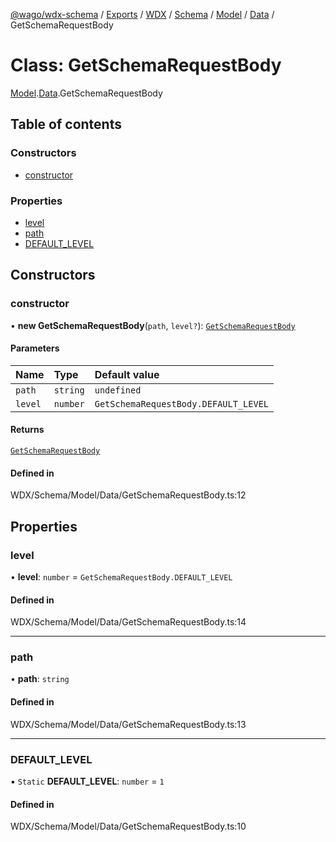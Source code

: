 [@wago/wdx-schema](../README.md) / [Exports](../modules.md) / [WDX](../modules/WDX.md) / [Schema](../modules/WDX.Schema.md) / [Model](../modules/WDX.Schema.Model.md) / [Data](../modules/WDX.Schema.Model.Data.md) / GetSchemaRequestBody

# Class: GetSchemaRequestBody

[Model](../modules/WDX.Schema.Model.md).[Data](../modules/WDX.Schema.Model.Data.md).GetSchemaRequestBody

## Table of contents

### Constructors

- [constructor](WDX.Schema.Model.Data.GetSchemaRequestBody.md#constructor)

### Properties

- [level](WDX.Schema.Model.Data.GetSchemaRequestBody.md#level)
- [path](WDX.Schema.Model.Data.GetSchemaRequestBody.md#path)
- [DEFAULT\_LEVEL](WDX.Schema.Model.Data.GetSchemaRequestBody.md#default_level)

## Constructors

### constructor

• **new GetSchemaRequestBody**(`path`, `level?`): [`GetSchemaRequestBody`](WDX.Schema.Model.Data.GetSchemaRequestBody.md)

#### Parameters

| Name | Type | Default value |
| :------ | :------ | :------ |
| `path` | `string` | `undefined` |
| `level` | `number` | `GetSchemaRequestBody.DEFAULT_LEVEL` |

#### Returns

[`GetSchemaRequestBody`](WDX.Schema.Model.Data.GetSchemaRequestBody.md)

#### Defined in

WDX/Schema/Model/Data/GetSchemaRequestBody.ts:12

## Properties

### level

• **level**: `number` = `GetSchemaRequestBody.DEFAULT_LEVEL`

#### Defined in

WDX/Schema/Model/Data/GetSchemaRequestBody.ts:14

___

### path

• **path**: `string`

#### Defined in

WDX/Schema/Model/Data/GetSchemaRequestBody.ts:13

___

### DEFAULT\_LEVEL

▪ `Static` **DEFAULT\_LEVEL**: `number` = `1`

#### Defined in

WDX/Schema/Model/Data/GetSchemaRequestBody.ts:10
